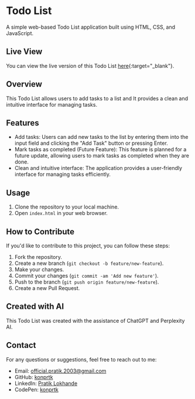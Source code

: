 # Todo List

A simple web-based Todo List application built using HTML, CSS, and JavaScript.

## Live View

You can view the live version of this Todo List [here](https://konprtk.github.io/TODOList/){:target="_blank"}.

## Overview

This Todo List allows users to add tasks to a list and 
It provides a clean and intuitive interface for managing tasks.

## Features

- Add tasks: Users can add new tasks to the list by entering them into the input field and clicking the "Add Task" button or pressing Enter.
- Mark tasks as completed (Future Feature): This feature is planned for a future update, allowing users to mark tasks as completed when they are done. 
- Clean and intuitive interface: The application provides a user-friendly interface for managing tasks efficiently.


## Usage

1. Clone the repository to your local machine.
2. Open `index.html` in your web browser.


## How to Contribute

If you'd like to contribute to this project, you can follow these steps:

1. Fork the repository.
2. Create a new branch (`git checkout -b feature/new-feature`).
3. Make your changes.
4. Commit your changes (`git commit -am 'Add new feature'`).
5. Push to the branch (`git push origin feature/new-feature`).
6. Create a new Pull Request.

## Created with AI

This Todo List was created with the assistance of ChatGPT and Perplexity AI.


## Contact

For any questions or suggestions, feel free to reach out to me:
- Email: official.pratik.2003@gmail.com
- GitHub: [konprtk](https://github.com/konprtk)
- LinkedIn: [Pratik Lokhande](https://linkedin.com/in/pratiklokhande14)
- CodePen: [konprtk](https://codepen.io/konprtk)
